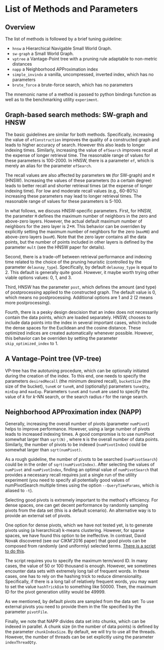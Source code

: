 # List of Methods and Parameters

## Overview

The list of methods is followed by a brief tuning guideline:
* ``hnsw`` a Hierarchical Navigable Small World Graph.
* ``sw-graph`` a Small World Graph.
* ``vptree`` a Vantage-Point tree with a pruning rule adaptable to non-metric distances
* ``napp`` a Neighborhood APProximation index
* ``simple_invindx`` a vanilla, uncompressed, inverted index, which has no parameters
* ``brute_force`` a brute-force search, which has no parameters

The mnemonic name of a method is passed to python bindings function   as well  as  to  the  benchmarking  utility ``experiment``.

## Graph-based search methods: SW-graph and HNSW

The basic guidelines are similar for both methods. Specifically, increasing the
value of ``efConstruction`` improves the quality of a constructed graph and leads
to higher accuracy of search. However this also leads to longer indexing times.
Similarly, increasing the value of ``efSearch`` improves recall at the expense of
longer retrieval time. The reasonable range of values for these parameters is
100-2000. In HNSW, there is a parameter ``ef``, which is merely an alias for the 
parameter ``efSearch``.

The recall values are also affected by parameters ``NN`` (for SW-graph) and ``M``
(HNSW). Increasing the values of these parameters (to a certain degree) leads to
better recall and shorter retrieval times (at the expense of longer indexing time).
For low and moderate recall values (e.g., 60-80%) increasing these parameters
may lead to longer retrieval times. The reasonable range of values for these
parameters is 5-100.

In what follows, we discuss HNSW-specific parameters. 
First, for HNSW, the parameter ``M`` defines the maximum number of neighbors in the 
zero and above-zero layers. However, the actual default maximum number of neighbors 
for the zero layer is 2*``M``. This behavior can be overriden by explicitly
setting the maximum number of neighbors for the zero (``maxM0``) and
above-zero layers (``maxM``). Note that the zero layer contains all the data
points, but the number of points included in other layers is defined by the parameter 
``mult`` (see the HNSW paper for details).

Second, there is a trade-off between retrieval performance and indexing time 
related to the choice of the pruning heuristic (controlled
by the parameter ``delaunay_type``). 
Specifically, by default ``delaunay_type`` is
equal to 2. This default is generally quite good.
However, it maybe worth trying other viable options values: 0, 1, and 3.


Third, HNSW has the parameter ``post``, which defines the amount (and type) of 
postprocessing applied to the constructed graph. The default value is 0, which means 
no postprocessing. Additional options are 1 and 2 (2 means more postprocessing).

Fourth, there is a pesky design descision that an index does not necessarily
contain the data points, which are loaded separately. HNSW, chooses
to include data points into the index in several important cases, which include
the dense spaces for the Euclidean and the cosine distance. These optimized indices
are created automatically whenever possible. However, this behavior can be
overriden by setting the parameter ``skip_optimized_index`` to 1.

## A Vantage-Point tree (VP-tree)

VP-tree has the autotuning procedure,
which can be optionally initiated during the creation of the index. 
To this end, one needs to specify the parameters ``desiredRecall``
 (the minimum desired recall), ``bucketSize`` (the size 
of the bucket), ``tuneK`` or ``tuneR``, and (optionally) parameters ``tuneQty``, ``minExp`` and ``maxExp``. 
Parameters ``tuneK`` and ``tuneR`` are used to specify the value of _k_ for _k_-NN search,
or the search radius _r_ for the range search.

## Neighborhood APProximation index (NAPP)

Generally, increasing the overall number of pivots (parameter ``numPivot``) helps to improve
performance. However, using a large number of pivots leads to increased indexing
times. A good compromise is to use numPivot somewhat larger than ``sqrt(N)`` , where
``N`` is the overall number of data points. Similarly, the number
 of pivots to be indexed (``numPivotIndex``) could be somewhat larger than ``sqrt(numPivot)``. 
 
As a rough guideline, the number of pivots to be searched (``numPivotSearch``) 
could be in the order of ``sqrt(numPivotIndex)``. 
After selecting the values of ``numPivot`` and ``numPivotIndex``, finding an 
optimal value of ``numPivotSearch`` that provides a necessary recall requires just
a single run of the utility experiment (you need to specify all potentially good
values of numPivotSearch multiple times using the option ``--QueryTimeParams``, which 
is aliased to ``-t``).

Selecting good pivots is extremely important to the method's efficiency. 
For dense spaces, one can get decent performance by randomly sampling
pivots from the data set (this is a default scenario). 
An alternative way is to provide an external set of pivots.

One option for dense pivots, which we have not tested yet,
is to generate pivots using (a hierarchical) k-means clustering. 
However, for sparse spaces, we have found this option to be ineffective. 
In contrast, David Novak discovered (see our CIKM'2016 paper) that good pivots 
can be composed from randomly (and uniformly) selected terms.
[There is a script to do this](/scripts/gen_pivots_sparse.py). 

The script requires you to specify the maximum term/word ID. 
In many cases, the value of 50 or 100 thousand is enough. 
However, we sometimes encounter data sets with extremely long tail
of frequent words.
In these cases, one has to rely on the hashing trick to reduce dimensionality. 
Specifically, if there is a long tail of relatively frequent words,
you may want to set the value ``hashTrickDim`` to something like 50000.
Then, the maximum ID for the pivot generation utility would be 49999.

As we mentioned, by default pivots are sampled from the data set:
To use external pivots you need to provide them in the file specified 
by the parameter ``pivotFile``.

Finally, we note that NAPP divides data set into chunks, which can be
indexed in parallel. A chunk size (in the number of data points)
is defined by the parameter ``chunkIndexSize``.
By default, we will try to use all the threads. However,
the number of threads can be set explicitly using the parameter
``indexThreadQty``.
